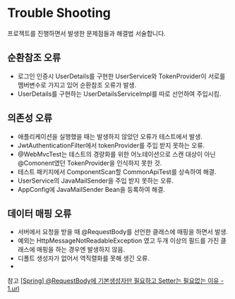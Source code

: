 # Trouble Shooting
프로젝트를 진행하면서 발생한 문제점들과 해결법 서술합니다.

## 순환참조 오류
- 로그인 인증시 UserDetails를 구현한 UserService와 TokenProvider이 서로를 멤버변수로 가지고 있어 순환참조 오류가 발생.
- UserDetails를 구현하는 UserDetailsServiceImpl를 따로 선언하여 주입시킴.

## 의존성 오류
- 애플리케이션을 실행했을 때는 발생하지 않았던 오류가 테스트에서 발생.
- JwtAuthenticationFilter에서 tokenProvider를 주입 받지 못하는 오류.
- @WebMvcTest는 테스트의 경량화를 위한 어노테이션으로 스캔 대상이 아닌 @Comonent였던 TokenProvider을 인식하지 못한 것.
- 테스트 패키지에서 ComponentScan할 CommonApiTest를 상속하여 해결.
- UserService의 JavaMailSender을 주입 받지 못하는 오류.
- AppConfig에 JavaMailSender Bean을 등록하여 해결.

## 데이터 매핑 오류

- 서버에서 요청을 받을 때 @RequestBody를 선언한 클래스에 매핑을 하면서 발생.
- 예외는 HttpMessageNotReadableException 였고 두개 이상의 필드를 가진 클래스에 매핑을 하는 경우엔 발생하지 않음.
- 디폴트 생성자가 없어서 역직렬화를 못해 생긴 오류.
-
참고 [[Spring] @RequestBody에 기본생성자만 필요하고 Setter는 필요없는 이유 - 1.url](..%2F..%2F..%2F..%2FUsers%2Fhing%2FAppData%2FLocal%2FTemp%2F%5BSpring%5D%20%40RequestBody%EC%97%90%20%EA%B8%B0%EB%B3%B8%EC%83%9D%EC%84%B1%EC%9E%90%EB%A7%8C%20%ED%95%84%EC%9A%94%ED%95%98%EA%B3%A0%20Setter%EB%8A%94%20%ED%95%84%EC%9A%94%EC%97%86%EB%8A%94%20%EC%9D%B4%EC%9C%A0%20-%201.url)